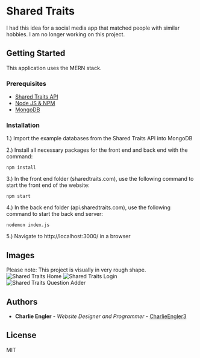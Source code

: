 # Shared Traits

I had this idea for a social media app that matched people with similar hobbies. I am no longer working on this project.

## Getting Started

This application uses the MERN stack.

### Prerequisites

   - [Shared Traits API](https://github.com/CharlieEngler3/api.sharedtraits.com)
   - [Node JS & NPM](https://nodejs.org/en/download)
   - [MongoDB](https://www.mongodb.com/try/download/community)

### Installation

  1.) Import the example databases from the Shared Traits API into MongoDB

  2.) Install all necessary packages for the front end and back end with the command:
  
    npm install

  3.) In the front end folder (sharedtraits.com), use the following command to start the front end of the website:
  
    npm start
  
  4.) In the back end folder (api.sharedtraits.com), use the following command to start the back end server:
  
    nodemon index.js
      
  5.) Navigate to http://localhost:3000/ in a browser

## Images
   Please note: This project is visually in very rough shape.
   ![Shared Traits Home](https://i.imgur.com/qt7lSJX.png)
   ![Shared Traits Login](https://i.imgur.com/Rl7rLfN.png)
   ![Shared Traits Question Adder](https://i.imgur.com/1nHleL6.png)

## Authors

  - **Charlie Engler** - *Website Designer and Programmer* -
    [CharlieEngler3](https://github.com/CharlieEngler3)

## License

MIT
